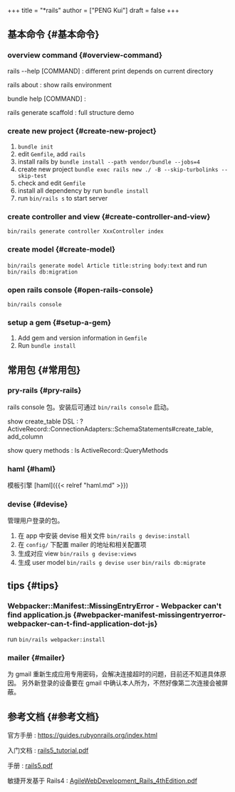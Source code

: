 +++
title = "*rails"
author = ["PENG Kui"]
draft = false
+++

## 基本命令 {#基本命令}


### overview command {#overview-command}

rails --help [COMMAND]
: different print depends on current directory

rails about
: show rails environment

bundle help [COMMAND]
:


rails generate scaffold
: full structure demo


### create new project {#create-new-project}

1.  `bundle init`
2.  edit `Gemfile`, add `rails`
3.  install rails by `bundle install --path vendor/bundle --jobs=4`
4.  create new project
    `bundle exec rails new ./ -B --skip-turbolinks --skip-test`
5.  check and edit `Gemfile`
6.  install all dependency by run `bundle install`
7.  run `bin/rails s` to start server


### create controller and view {#create-controller-and-view}

`bin/rails generate controller XxxController index`


### create model {#create-model}

`bin/rails generate model Article title:string body:text`
and run
`bin/rails db:migration`


### open rails console {#open-rails-console}

`bin/rails console`


### setup a gem {#setup-a-gem}

1.  Add gem and version information in `Gemfile`
2.  Run `bundle install`


## 常用包 {#常用包}


### pry-rails {#pry-rails}

rails console 包。安装后可通过 `bin/rails console` 启动。

show create_table DSL
: ? ActiveRecord::ConnectionAdapters::SchemaStatements#create_table, add_column

show query methods
: ls ActiveRecord::QueryMethods


### haml {#haml}

模板引擎 [haml]({{< relref "haml.md" >}})


### devise {#devise}

管理用户登录的包。

1.  在 app 中安装 devise 相关文件
    `bin/rails g devise:install`
2.  在 `config/` 下配置 mailer 的地址和相关配置项
3.  生成对应 view
    `bin/rails g devise:views`
4.  生成 user model
    `bin/rails g devise user`
    `bin/rails db:migrate`


## tips {#tips}


### Webpacker::Manifest::MissingEntryError - Webpacker can't find application.js {#webpacker-manifest-missingentryerror-webpacker-can-t-find-application-dot-js}

run `bin/rails webpacker:install`


### mailer {#mailer}

为 gmail 重新生成应用专用密码，会解决连接超时的问题，目前还不知道具体原因。
另外新登录的设备要在 gmail 中确认本人所为，不然好像第二次连接会被屏蔽。


## 参考文档 {#参考文档}

官方手册
: <https://guides.rubyonrails.org/index.html>

入门文档
: [rails5_tutorial.pdf](/ox-hugo/rails5_tutorial.pdf)

手册
: [rails5.pdf](/ox-hugo/rails5.pdf)

敏捷开发基于 Rails4
: [AgileWebDevelopment_Rails_4thEdition.pdf](/ox-hugo/AgileWebDevelopment_Rails_4thEdition.pdf)

